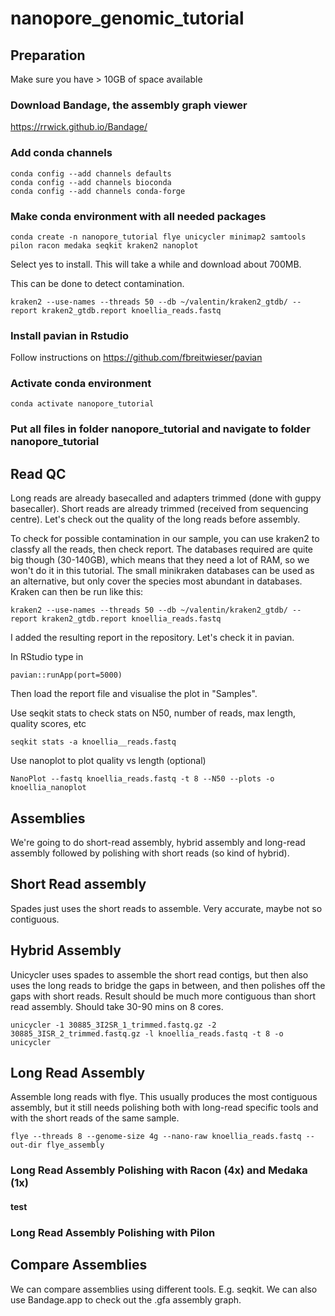 # nanopore_genomic_tutorial



## Preparation
Make sure you have > 10GB of space available

### Download Bandage, the assembly graph viewer

https://rrwick.github.io/Bandage/


### Add conda channels

    conda config --add channels defaults
    conda config --add channels bioconda
    conda config --add channels conda-forge

### Make conda environment with all needed packages

    conda create -n nanopore_tutorial flye unicycler minimap2 samtools pilon racon medaka seqkit kraken2 nanoplot
Select yes to install. This will take a while and download about 700MB.

This can be done to detect contamination. 

    kraken2 --use-names --threads 50 --db ~/valentin/kraken2_gtdb/ --report kraken2_gtdb.report knoellia_reads.fastq

### Install pavian in Rstudio

Follow instructions on https://github.com/fbreitwieser/pavian

### Activate conda environment
    conda activate nanopore_tutorial

### Put all files in folder nanopore_tutorial and navigate to folder nanopore_tutorial




## Read QC
Long reads are already basecalled and adapters trimmed (done with guppy basecaller). Short reads are already trimmed (received from sequencing centre). Let's check out the quality of the long reads before assembly.

To check for possible contamination in our sample, you can use kraken2 to classfy all the reads, then check report. The databases required are quite big though (30-140GB), which means that they need a lot of RAM, so we won't do it in this tutorial. The small minikraken databases can be used as an alternative, but only cover the species most abundant in databases. Kraken can then be run like this:

    kraken2 --use-names --threads 50 --db ~/valentin/kraken2_gtdb/ --report kraken2_gtdb.report knoellia_reads.fastq 

I added the resulting report in the repository. Let's check it in pavian.

In RStudio type in

    pavian::runApp(port=5000) 
Then load the report file and visualise the plot in "Samples".

Use seqkit stats to check stats on N50, number of reads, max length, quality scores, etc

    seqkit stats -a knoellia__reads.fastq

Use nanoplot to plot quality vs length (optional)

    NanoPlot --fastq knoellia_reads.fastq -t 8 --N50 --plots -o knoellia_nanoplot

## Assemblies
We're going to do short-read assembly, hybrid assembly and long-read assembly followed by polishing with short reads (so kind of hybrid).

## Short Read assembly
Spades just uses the short reads to assemble. Very accurate, maybe not so contiguous.


## Hybrid Assembly
Unicycler uses spades to assemble the short read contigs, but then also uses the long reads to bridge the gaps in between, and then polishes off the gaps with short reads. Result should be much more contiguous than short read assembly. Should take 30-90 mins on 8 cores.

    unicycler -1 30885_3I2SR_1_trimmed.fastq.gz -2 30885_3ISR_2_trimmed.fastq.gz -l knoellia_reads.fastq -t 8 -o unicycler


## Long Read Assembly
Assemble long reads with flye. This usually produces the most contiguous assembly, but it still needs polishing both with long-read specific tools and with the short reads of the same sample.

    flye --threads 8 --genome-size 4g --nano-raw knoellia_reads.fastq --out-dir flye_assembly

### Long Read Assembly Polishing with Racon (4x) and Medaka (1x)
#### test

### Long Read Assembly Polishing with Pilon


## Compare Assemblies
We can compare assemblies using different tools. E.g. seqkit. We can also use Bandage.app to check out the .gfa assembly graph.


